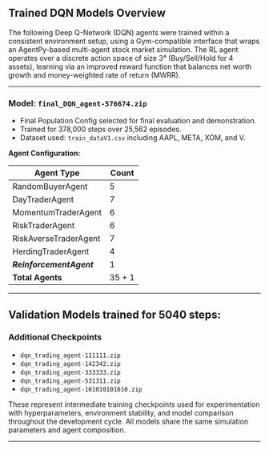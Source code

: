 ## Trained DQN Models Overview

The following Deep Q-Network (DQN) agents were trained within a consistent environment setup, using a Gym-compatible interface that wraps an AgentPy-based multi-agent stock market simulation. The RL agent operates over a discrete action space of size 3⁴ (Buy/Sell/Hold for 4 assets), learning via an improved reward function that balances net worth growth and money-weighted rate of return (MWRR).

---

### Model: `final_DQN_agent-576674.zip`
- Final Population Config selected for final evaluation and demonstration.
- Trained for 378,000 steps over 25,562 episodes.
- Dataset used: `train_dataV1.csv` including AAPL, META, XOM, and V.

**Agent Configuration:**

| Agent Type               | Count  |
|--------------------------|--------|
| RandomBuyerAgent         | 5      |
| DayTraderAgent           | 7      |
| MomentumTraderAgent      | 6      |
| RiskTraderAgent          | 6      |
| RiskAverseTraderAgent    | 7      |
| HerdingTraderAgent       | 4      |
| ***ReinforcementAgent*** | 1      |
| **Total Agents**         | 35 + 1 |

---

## Validation Models trained for 5040 steps: 
### Additional Checkpoints
- `dqn_trading_agent-111111.zip`
- `dqn_trading_agent-142342.zip`  
- `dqn_trading_agent-333333.zip`  
- `dqn_trading_agent-531311.zip`  
- `dqn_trading_agent-101010101010.zip`  

These represent intermediate training checkpoints used for experimentation with hyperparameters, environment stability, and model comparison throughout the development cycle. All models share the same simulation parameters and agent composition.

---
